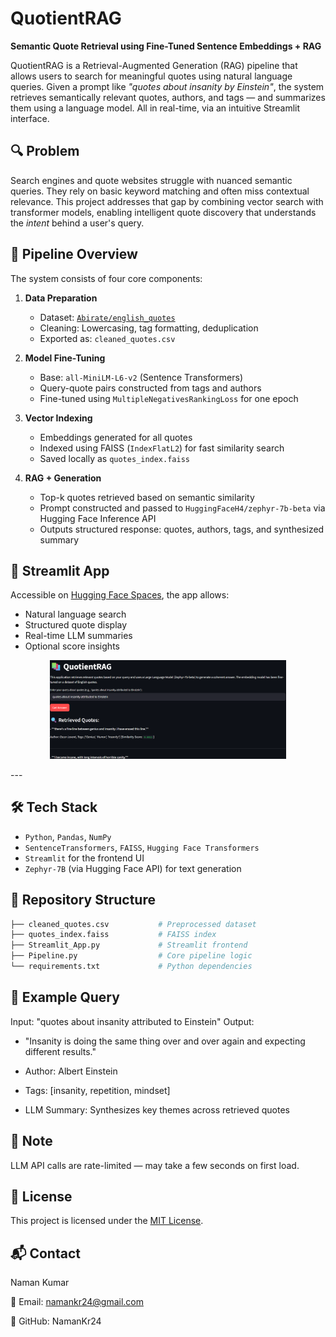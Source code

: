 # QuotientRAG

**Semantic Quote Retrieval using Fine-Tuned Sentence Embeddings + RAG**

QuotientRAG is a Retrieval-Augmented Generation (RAG) pipeline that allows users to search for meaningful quotes using natural language queries. Given a prompt like *"quotes about insanity by Einstein"*, the system retrieves semantically relevant quotes, authors, and tags — and summarizes them using a language model. All in real-time, via an intuitive Streamlit interface.

## 🔍 Problem

Search engines and quote websites struggle with nuanced semantic queries. They rely on basic keyword matching and often miss contextual relevance. This project addresses that gap by combining vector search with transformer models, enabling intelligent quote discovery that understands the *intent* behind a user's query.

## 🧠 Pipeline Overview

The system consists of four core components:

1. **Data Preparation**
   - Dataset: [`Abirate/english_quotes`](https://huggingface.co/datasets/Abirate/english_quotes)
   - Cleaning: Lowercasing, tag formatting, deduplication
   - Exported as: `cleaned_quotes.csv`

2. **Model Fine-Tuning**
   - Base: `all-MiniLM-L6-v2` (Sentence Transformers)
   - Query-quote pairs constructed from tags and authors
   - Fine-tuned using `MultipleNegativesRankingLoss` for one epoch

3. **Vector Indexing**
   - Embeddings generated for all quotes
   - Indexed using FAISS (`IndexFlatL2`) for fast similarity search
   - Saved locally as `quotes_index.faiss`

4. **RAG + Generation**
   - Top-k quotes retrieved based on semantic similarity
   - Prompt constructed and passed to `HuggingFaceH4/zephyr-7b-beta` via Hugging Face Inference API
   - Outputs structured response: quotes, authors, tags, and synthesized summary

## 🚀 Streamlit App

Accessible on [Hugging Face Spaces](https://huggingface.co/spaces/namankr24/QuotientRAG), the app allows:

- Natural language search
- Structured quote display
- Real-time LLM summaries
- Optional score insights

<p align="center">
  <img src="app_preview.png" alt="QuotientRAG demo" width="75%">
</p>
---


## 🛠️ Tech Stack

- `Python`, `Pandas`, `NumPy`
- `SentenceTransformers`, `FAISS`, `Hugging Face Transformers`
- `Streamlit` for the frontend UI
- `Zephyr-7B` (via Hugging Face API) for text generation

## 📁 Repository Structure

```bash
├── cleaned_quotes.csv           # Preprocessed dataset
├── quotes_index.faiss           # FAISS index
├── Streamlit_App.py             # Streamlit frontend
├── Pipeline.py                  # Core pipeline logic
└── requirements.txt             # Python dependencies
```

## 🧪 Example Query

Input: "quotes about insanity attributed to Einstein"
Output:

- "Insanity is doing the same thing over and over again and expecting different results."

- Author: Albert Einstein

- Tags: [insanity, repetition, mindset]

- LLM Summary: Synthesizes key themes across retrieved quotes

## 📌 Note

LLM API calls are rate-limited — may take a few seconds on first load.


## 📄 License

This project is licensed under the [MIT License](LICENSE).

## 📬 Contact

Naman Kumar

📧 Email: namankr24@gmail.com

🔗 GitHub: NamanKr24
